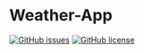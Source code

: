 # Weather-App

[![GitHub issues](https://img.shields.io/github/issues/tushar-saini/weather-app)](https://github.com/tushar-saini/weather-app/issues)
[![GitHub license](https://img.shields.io/github/license/tushar-saini/weather-app)](https://github.com/tushar-saini/weather-app)
